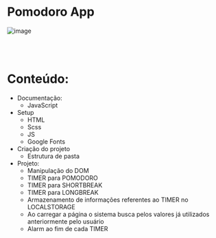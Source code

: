 # Pomodoro App
 
 
 
![image](https://user-images.githubusercontent.com/63620832/205414154-00422fef-dd57-4601-9c08-c4dd8d7ac58f.png)




<br><br>


# Conteúdo:
- Documentação:
  - JavaScript
- Setup
  - HTML
  - Scss
  - JS
  - Google Fonts
- Criação do projeto
  - Estrutura de pasta
- Projeto:
  - Manipulação do DOM
  - TIMER para POMODORO
  - TIMER para SHORTBREAK
  - TIMER para LONGBREAK
  - Armazenamento de informações referentes ao TIMER no LOCALSTORAGE
  - Ao carregar a página o sistema busca pelos valores já utilizados anteriormente pelo usuário
  - Alarm ao fim de cada TIMER
